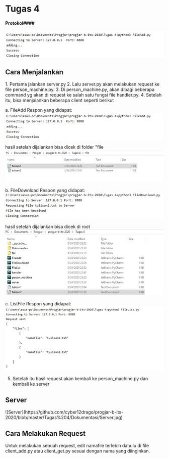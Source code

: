 <h1>Tugas 4</h1>

#### Protokol####

![Image description](https://github.com/cyber12drago/progjar-b-its-2020/blob/master/Tugas%204/Dokumentasi/AddFile.jpg)

<h2>Cara Menjalankan</h2>
1. Pertama jalankan server.py
2. Lalu server.py akan melakukan request ke file person_machine.py. 
3. Di person_machine.py, akan dibagi beberapa command yg akan di request ke salah satu fungsi file handler.py.
4. Setelah itu, bisa menjalankan beberapa client seperti berikut

a. FileAdd
Respon yang didapat:
<br>
![Image description](https://github.com/cyber12drago/progjar-b-its-2020/blob/master/Tugas%204/Dokumentasi/AddFile.jpg)

hasil setelah dijalankan bisa dicek di folder "file
![HasilAdd](https://github.com/cyber12drago/progjar-b-its-2020/blob/master/Tugas%204/Dokumentasi/AddSetelahDijalankan.jpg)

b. FileDownload
Respon yang didapat:
![Download](https://github.com/cyber12drago/progjar-b-its-2020/blob/master/Tugas%204/Dokumentasi/DownloadFile.jpg)

hasil setelah dijalankan bisa dicek di root
![HasilDownload](https://github.com/cyber12drago/progjar-b-its-2020/blob/master/Tugas%204/Dokumentasi/DownloadSetelahDijalankan.jpg)

c. ListFile
Respon yang didapat:
![ListFile](https://github.com/cyber12drago/progjar-b-its-2020/blob/master/Tugas%204/Dokumentasi/ListFile.jpg)

5. Setelah itu hasil request akan kembali ke person_machine.py dan kembali ke server

<h2>Server</h2>
![Server](https://github.com/cyber12drago/progjar-b-its-2020/blob/master/Tugas%204/Dokumentasi/Server.jpg)

<h2>Cara Melakukan Request</h2>
Untuk melakukan sebuah request, edit namafile terlebih dahulu di file client_add.py atau client_get.py sesuai dengan nama yang diinginkan.